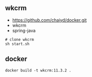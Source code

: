 ## wkcrm
- https://github.com/chaiyd/docker.git
- wkcrm
- spring-java
```shell
# clone wkcrm
sh start.sh
```

## docker
```shell
docker build -t wkcrm:11.3.2 .
```


